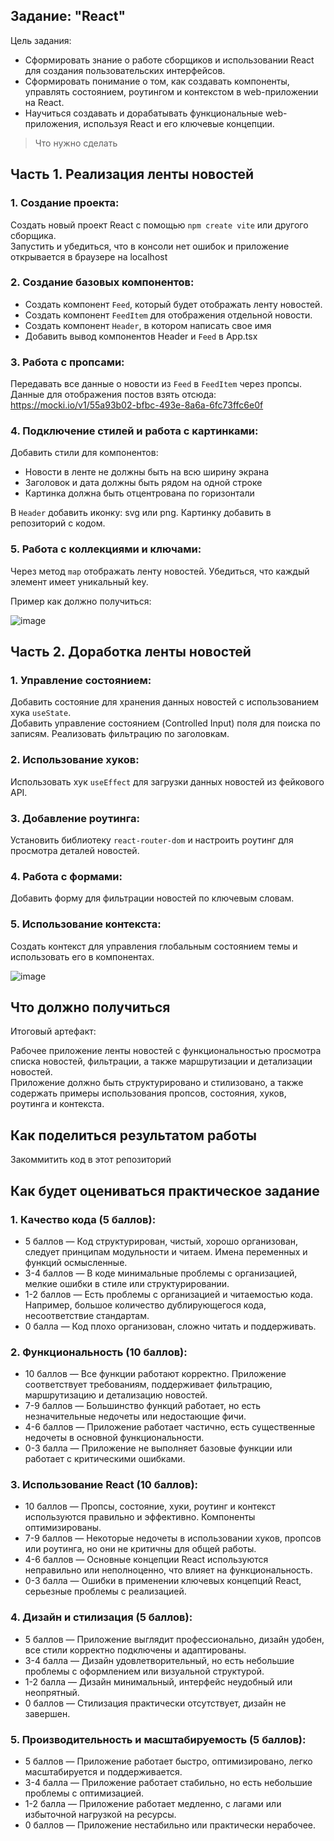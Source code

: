 Задание: "React"
---

Цель задания:
- Сформировать знание о работе сборщиков и использовании React для создания пользовательских интерфейсов. 
- Сформировать понимание о том, как создавать компоненты, управлять состоянием, роутингом и контекстом в web-приложении на React. 
- Научиться создавать и дорабатывать функциональные web-приложения, используя React и его ключевые концепции.

> Что нужно сделать

## Часть 1. Реализация ленты новостей
### 1. Создание проекта:
Создать новый проект React с помощью `npm create vite` или другого сборщика.  
Запустить и убедиться, что в консоли нет ошибок и приложение открывается в браузере на localhost
### 2. Создание базовых компонентов:
- Создать компонент `Feed`, который будет отображать ленту новостей.
- Создать компонент `FeedItem` для отображения отдельной новости.
- Создать компонент `Header`, в котором написать свое имя
- Добавить вывод  компонентов Header и `Feed` в App.tsx
### 3. Работа с пропсами:
Передавать все данные о новости из `Feed` в `FeedItem` через пропсы.  
Данные для отображения постов взять отсюда: https://mocki.io/v1/55a93b02-bfbc-493e-8a6a-6fc73ffc6e0f
### 4. Подключение стилей и работа с картинками:
Добавить стили для компонентов:
- Новости в ленте не должны быть на всю ширину экрана
- Заголовок и дата должны быть рядом на одной строке
- Картинка должна быть отцентрована по горизонтали

В `Header` добавить иконку: svg или png. Картинку добавить в репозиторий с кодом.

### 5. Работа с коллекциями и ключами:
Через метод `map` отображать ленту новостей. Убедиться, что каждый элемент имеет уникальный key.

Пример как должно получиться:

![image](https://github.com/user-attachments/assets/b09392cf-37dd-4e47-be3f-2491766fcf26)


## Часть 2. Доработка ленты новостей

### 1. Управление состоянием:
Добавить состояние для хранения данных новостей с использованием хука `useState`.  
Добавить управление состоянием (Controlled Input) поля для поиска по записям. Реализовать фильтрацию по заголовкам.
### 2. Использование хуков:
Использовать хук `useEffect` для загрузки данных новостей из фейкового API.
### 3. Добавление роутинга:
Установить библиотеку `react-router-dom` и настроить роутинг для просмотра деталей новостей.
### 4. Работа с формами:
Добавить форму для фильтрации новостей по ключевым словам.
### 5. Использование контекста:
Создать контекст для управления глобальным состоянием темы и использовать его в компонентах.

![image](https://github.com/user-attachments/assets/098d63ae-4266-4137-b196-b1abc7be4863)


## Что должно получиться

Итоговый артефакт: 

Рабочее приложение ленты новостей с функциональностью просмотра списка новостей, фильтрации, а также маршрутизации и детализации новостей.   
Приложение должно быть структурировано и стилизовано, а также содержать примеры использования пропсов, состояния, хуков, роутинга и контекста.

## Как поделиться результатом работы
Закоммитить код в этот репозиторий

## Как будет оцениваться практическое задание
### 1. Качество кода (5 баллов):
- 5 баллов — Код структурирован, чистый, хорошо организован, следует принципам модульности и читаем. Имена переменных и функций осмысленные.
- 3-4 баллов — В коде минимальные проблемы с организацией, мелкие ошибки в стиле или структурировании.
- 1-2 баллов — Есть проблемы с организацией и читаемостью кода. Например, большое количество дублирующегося кода, несоответствие стандартам.
- 0 балла — Код плохо организован, сложно читать и поддерживать.
### 2. Функциональность (10 баллов):
- 10 баллов — Все функции работают корректно. Приложение соответствует требованиям, поддерживает фильтрацию, маршрутизацию и детализацию новостей.
- 7-9 баллов — Большинство функций работает, но есть незначительные недочеты или недостающие фичи.
- 4-6 баллов — Приложение работает частично, есть существенные недочеты в основной функциональности.
- 0-3 балла — Приложение не выполняет базовые функции или работает с критическими ошибками.
### 3. Использование React (10 баллов):
- 10 баллов — Пропсы, состояние, хуки, роутинг и контекст используются правильно и эффективно. Компоненты оптимизированы.
- 7-9 баллов — Некоторые недочеты в использовании хуков, пропсов или роутинга, но они не критичны для общей работы.
- 4-6 баллов — Основные концепции React используются неправильно или неполноценно, что влияет на функциональность.
- 0-3 балла — Ошибки в применении ключевых концепций React, серьезные проблемы с реализацией.
### 4. Дизайн и стилизация (5 баллов):
- 5 баллов — Приложение выглядит профессионально, дизайн удобен, все стили корректно подключены и адаптированы.
- 3-4 балла — Дизайн удовлетворительный, но есть небольшие проблемы с оформлением или визуальной структурой.
- 1-2 балла — Дизайн минимальный, интерфейс неудобный или неопрятный.
- 0 баллов — Стилизация практически отсутствует, дизайн не завершен.
### 5. Производительность и масштабируемость (5 баллов):
- 5 баллов — Приложение работает быстро, оптимизировано, легко масштабируется и поддерживается.
- 3-4 балла — Приложение работает стабильно, но есть небольшие проблемы с оптимизацией.
- 1-2 балла — Приложение работает медленно, с лагами или избыточной нагрузкой на ресурсы.
- 0 баллов — Приложение нестабильно или практически нерабочее.

